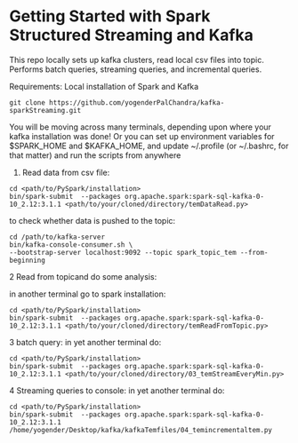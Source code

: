 # Getting Started with Spark Structured Streaming and Kafka
This repo locally sets up kafka clusters, read local csv files into topic. Performs batch queries, streaming queries, and incremental queries.

Requirements: 
Local installation of Spark and Kafka
```
git clone https://github.com/yogenderPalChandra/kafka-sparkStreaming.git
```

You will be moving across many terminals, depending upon where your kafka installation was done! Or you can set up environment variables for $SPARK_HOME
and $KAFKA_HOME, and update ~/.profile (or ~/.bashrc, for that matter) and run the scripts from anywhere

1. Read data from csv file:

```
cd <path/to/PySpark/installation>
bin/spark-submit  --packages org.apache.spark:spark-sql-kafka-0-10_2.12:3.1.1 <path/to/your/cloned/directory/temDataRead.py>

```
to check whether data is pushed to the topic:
```
cd /path/to/kafka-server
bin/kafka-console-consumer.sh \
--bootstrap-server localhost:9092 --topic spark_topic_tem --from-beginning
```

2 Read from topicand do some analysis:

in another terminal go to spark installation:
```
cd <path/to/PySpark/installation>
bin/spark-submit  --packages org.apache.spark:spark-sql-kafka-0-10_2.12:3.1.1 <path/to/your/cloned/directory/temReadFromTopic.py>
```

3 batch query:
in yet another terminal do:

```
cd <path/to/PySpark/installation>
bin/spark-submit  --packages org.apache.spark:spark-sql-kafka-0-10_2.12:3.1.1 <path/to/your/cloned/directory/03_temStreamEveryMin.py>
```

4 Streaming queries to console:
in yet another terminal do:

```
cd <path/to/PySpark/installation>
bin/spark-submit  --packages org.apache.spark:spark-sql-kafka-0-10_2.12:3.1.1 /home/yogender/Desktop/kafka/kafkaTemfiles/04_temincrementaltem.py
```
